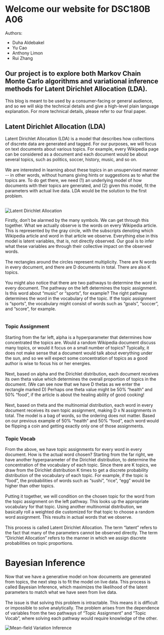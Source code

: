 # Welcome our website for DSC180B A06
Authors:
* Duha Aldebakel
* Yu Cao
* Anthony Limon
* Rui Zhang
## Our project is to explore both Markov Chain Monte Carlo algorithms and variational inference methods for Latent Dirichlet Allocation (LDA). 
This blog is meant to be used by a consumer-facing or general audience, and so we will skip the technical details and give a high-level plain language explanation. For more technical details, please refer to our final paper.
## Latent Dirichlet Allocation (LDA)
Latent Dirichlet Allocation (LDA) is a model that describes how collections of discrete data are generated and tagged. For our purposes, we will focus on text documents about various topics. For example, every Wikipedia page can be considered as a document and each document would be about several topics, such as politics, soccer, history, music, and so on. 
<br>
<br>
We are interested in learning about these topics in an unsupervised manner -- in other words, without humans giving hints or suggestions as to what the topics are. To do get there, we need (1) an underlying model of how documents with their topics are generated, and (2) given this model, fit the parameters with actual live data. LDA would be the solution to the first problem.
<br>
<br>


![Latent Dirichlet Allocation](https://github.com/a1limon/DSC180B.visual.io/blob/gh-pages/images/lda_graphical_model.png?raw=true)

Firstly, don’t be alarmed by the many symbols. We can get through this together. What we actually observe is the words on every Wikipedia article. This is represented by the gray circle, with the subscripts denoting which Wikipedia article and word in that article we observe. Everything else in this model is latent variables, that is, not directly observed. Our goal is to infer what these variables are through their collective impact on the observed words. 
<br>
<br>
The rectangles around the circles represent multiplicity. There are N words in every document, and there are D documents in total. There are also K topics.
<br>
<br>
You might also notice that there are two pathways to determine the word in every document. The pathway on the left determines the topic assignment. Is this word about “music” or “sports”, for example? The right pathway determines the word in the vocabulary of the topic. If the topic assignment is “sports”, the vocabulary might consist of words such as “goals”, “soccer”, and “score”, for example.
<br>
<br>
### Topic Assignment
Starting from the far left, alpha is a hyperparameter that determines how concentrated the topics are. Would a random Wikipedia document discuss many topics, or would it focus on a small number of topics? Typically, it does not make sense that a document would talk about everything under the sun, and so we will expect some concentration of topics as a good author is wise to focus his or her energies.
<br>
<br>
Next, based on alpha and the Dirichlet distribution, each document receives its own theta value which determines the overall proportion of topics in the document. (We can see now that we have D thetas as we enter the rectangle marked D) Perhaps one theta value might be 50% “health” and 50% “food”, if the article is about the healing ability of good cooking! 
<br>
<br>
Next, based on theta and the multinomial distribution, each word in every document receives its own topic assignment, making D x N assignments in total. The model is a bag of words, so the ordering does not matter. Based on our previous example of 50% “health” and 50% “food”, each word would be flipping a coin and getting exactly only one of those assignments.

### Topic Vocab 
From the above, we have topic assignments for every word in every document. How is the actual word chosen? Starting from the far right, we have another hyperparameter of the Dirichlet distribution, to determine the concentration of the vocabulary of each topic. Since there are K topics, we draw from the Dirichlet distribution K times to get a discrete probability distribution of the vocabulary of each topic. For example, if the topic is “food”, the probabilities of words such as “sushi”, “rice”, “egg” would be higher than other topics.
<br>
<br>
Putting it together, we will condition on the chosen topic for the word from the topic assignment on the left pathway. This looks up the appropriate vocabulary for that topic. Using another multinomial distribution, we basically roll a weighted die customized for that topic to choose a random word assignment. This results in actual words that we observe.
<br>
<br>
This process is called Latent Dirichlet Allocation. The term “latent” refers to the fact that many of the parameters cannot be observed directly. The term “Dirichlet Allocation” refers to the manner in which we assign discrete probabilities on topic proportions.
# Bayesian Inference
Now that we have a generative model on how documents are generated from topics, the next step is to fit the model on live data. This process is called Bayesian Inference, which maximizes the likelihood of the latent parameters to match what we have seen from live data. 
<br>
<br>
The issue is that solving this problem is intractable. This means it is difficult or impossible to solve analytically. The problem arises from the dependence of variables from the two pathways of “Topic Assignment” and “Topic Vocab”, where solving each pathway would require knowledge of the other.

![Mean-field Variation Inference](https://camo.githubusercontent.com/be972716d5117d7d769095628c721909c5f4f90ece185c99054e936beee1435d/68747470733a2f2f6769746875622e636f6d2f647568612d616c646562616b656c2f445343313830422d4c4441436f64652f626c6f622f6d61737465722f696d616765732f4c44415f4d65616e6669656c642e504e473f7261773d74727565)

